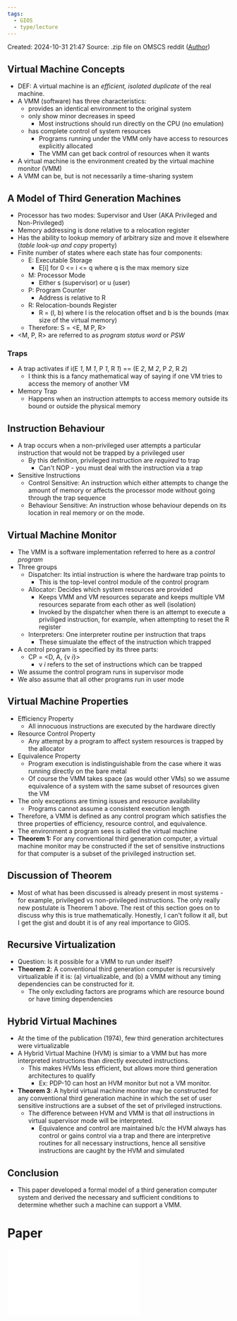 ```yaml
---
tags:
  - GIOS
  - type/lecture
---
```

Created: 2024-10-31 21:47
Source: .zip file on OMSCS reddit ([Author](https://github.com/wynand1004))
## Virtual Machine Concepts
 - DEF: A virtual machine is an *efficient, isolated duplicate* of the real machine.
 - A VMM (software) has three characteristics:
	 - provides an identical environment to the original system
	 - only show minor decreases in speed
		 - Most instructions should run directly on the CPU (no emulation)
	 - has complete control of system resources
		 - Programs running under the VMM only have access to resources explicitly allocated
		 - The VMM can get back control of resources when it wants
 - A virtual machine is the environment created by the virtual machine monitor (VMM)
 - A VMM can be, but is not necessarily a time-sharing system

## A Model of Third Generation Machines
 - Processor has two modes: Supervisor and User (AKA Privileged and Non-Privileged)
 - Memory addressing is done relative to a relocation register
 - Has the ability to lookup memory of arbitrary size and move it elsewhere (*table look-up and copy* property)
 - Finite number of states where each state has four components:
	 - E: Executable Storage
		 - E[i] for 0 <= i <= q where q is the max memory size
	 - M: Processor Mode
		 - Either s (supervisor) or u (user)
	 - P: Program Counter
		 - Address is relative to R
	 - R: Relocation-bounds Register
		 - R = (l, b) where l is the relocation offset and b is the bounds (max size of the virtual memory)
	 - Therefore: S = <E, M P, R>
 - <M, P, R> are referred to as *program status word* or *PSW*

### Traps
 - A trap activates if i(E _1_, M _1_, P _1_, R _1_) == (E _2_, M _2_, P _2_, R _2_)
	 - I think this is a fancy mathematical way of saying if one VM tries to access the memory of another VM
 - Memory Trap
	 - Happens when an instruction attempts to access memory outside its bound or outside the physical memory

## Instruction Behaviour
 - A trap occurs when a non-privileged user attempts a particular instruction that would not be trapped by a privileged user
	 - By this definition, privileged instruction are *required* to trap
		 - Can't NOP - you must deal with the instruction via a trap
 - Sensitive Instructions
	 - Control Sensitive: An instruction which either attempts to change the amount of memory or affects the processor mode without going through the trap sequence
	 - Behaviour Sensitive: An instruction whose behaviour depends on its location in real memory or on the mode.

## Virtual Machine Monitor
 - The VMM is a software implementation referred to here as a *control program*
 - Three groups
	 - Dispatcher: Its intial instruction is where the hardware trap points to
		 - This is the top-level control module of the control program
	 - Allocator: Decides which system resources are provided
		 - Keeps VMM and VM resources separate and keeps multiple VM resources separate from each other as well (isolation)
		 - Invoked by the dispatcher when there is an attempt to execute a priviliged instruction, for example, when attempting to reset the R register
	 - Interpreters: One interpreter routine per instruction that traps
		 - These simualate the effect of the instruction which trapped
 - A control program is specified by its three parts:
	 - CP = <D, A, {v _i_}>
		 - v _i_ refers to the set of instructions which can be trapped
 - We assume the control program runs in supervisor mode
 - We also assume that all other programs run in user mode

## Virtual Machine Properties
 - Efficiency Property
	 - All innocuous instructions are executed by the hardware directly
 - Resource Control Property
	 - Any attempt by a program to affect system resources is trapped by the allocator
 - Equivalence Property
	 - Program execution is indistinguishable from the case where it was running directly on the bare metal
	 - Of course the VMM takes space (as would other VMs) so we assume equivalence of a system with the same subset of resources given the VM
 - The only exceptions are timing issues and resource availability
	 - Programs cannot assume a consistent execution length
 - Therefore, a VMM is defined as any control program which satisfies the three properties of efficiency, resource control, and equivalence.
 - The environment a program sees is called the virtual machine
 - **Theorem 1:** For any conventional third generation computer, a virtual machine monitor may be constructed if the set of sensitive instructions for that computer is a subset of the privileged instruction set.

## Discussion of Theorem
 - Most of what has been discussed is already present in most systems - for example, privileged vs non-privileged instructions. The only really new postulate is Theorem 1 above.  The rest of this section goes on to discuss why this is true mathematically. Honestly, I can't follow it all, but I get the gist and doubt it is of any real importance to GIOS.

## Recursive Virtualization
 - Question: Is it possible for a VMM to run under itself?
 - **Theorem 2**: A conventional third generation computer is recursively virtualizable if it is: (a) virtualizable, and (b) a VMM without any timing dependencies can be constructed for it.
	 - The only excluding factors are programs which are resource bound or have timing dependencies

## Hybrid Virtual Machines
 - At the time of the publication (1974), few third generation architectures were virtualizable
 - A Hybrid Virtual Machine (HVM) is simiar to a VMM but has more interpreted instructions than directly executed instructions.
	 - This makes HVMs less efficient, but allows more third generation architectures to qualify
		 - Ex: PDP-10 can host an HVM monitor but not a VM monitor.
 - **Theorem 3**: A hybrid virtual machine monitor may be constructed for any conventional third generation machine in which the set of user sensitive instructions are a subset of the set of privileged instructions.
	 - The difference between HVM and VMM is that *all* instructions in virtual supervisor mode will be interpreted. 
		 - Equivalence and control are maintained b/c the HVM always has control or gains control via a trap and there are interpretive routines for all necessary instructions, hence all sensitive instructions are caught by the HVM and simulated

## Conclusion
 - This paper developed a formal model of a third generation computer system and derived the necessary and sufficient conditions to determine whether such a machine can support a VMM.

# Paper

![](/img/P3L5-Formal-Requirements-for-Virtualizable-Third-Generation-Architectures.pdf)



